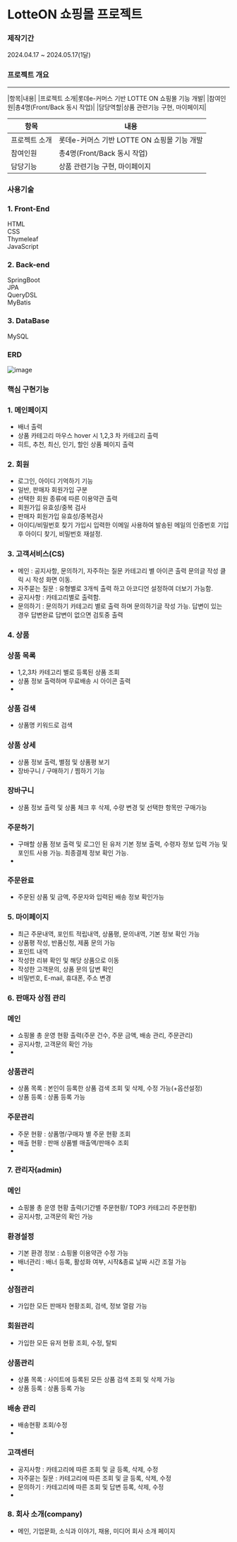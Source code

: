 # LotteON 쇼핑몰 프로젝트

### 제작기간

2024.04.17 ~ 2024.05.17(1달)

### 프로젝트 개요
--------------------------------------------------------------
|항목|내용|
|프로젝트 소개|롯데e-커머스 기반 LOTTE ON 쇼핑몰 기능 개발|
|참여인원|총4명(Front/Back 동시 작업)|
|담당역할|상품 관련기능 구현, 마이페이지|

|항목|내용|
|------|---|
|프로젝트 소개|롯데e-커머스 기반 LOTTE ON 쇼핑몰 기능 개발|
|참여인원|총4명(Front/Back 동시 작업)|
|담당기능|상품 관련기능 구현, 마이페이지|


### 사용기술 

### 1. Front-End
HTML<br>
CSS<br>
Thymeleaf<br>
JavaScript
### 2. Back-end
SpringBoot<br>
JPA<br>
QueryDSL<br>
MyBatis
### 3. DataBase
MySQL


### ERD
![image](https://github.com/Taeyoung20230727/myLotteOn/assets/140632598/c1fe3251-5b57-4d09-934e-cf9cf4f0404c)

### 핵심 구현기능

### 1. 메인페이지
- 배너 출력
- 상품 카테고리 마우스 hover 시 1,2,3 차 카테고리 출력
- 히트, 추천, 최신, 인기, 할인 상품 페이지 출력


### 2. 회원
 - 로그인, 아이디 기억하기 기능
 - 일반, 판매자 회원가입 구분
 - 선택한 회원 종류에 따른 이용약관 출력
 - 회원가입 유효성/중복 검사
 - 판매자 회원가입 유효성/중복검사
 - 아이디/비밀번호 찾기 가입시 입력한 이메일 사용하여 발송된 메일의 인증번호 기입 후 아이디 찾기, 비밀번호 재설정.


### 3. 고객서비스(CS)
 - 메인 : 공지사항, 문의하기, 자주하는 질문 카테고리 별 아이콘 출력 문의글 작성 클릭 시 작성 화면 이동.
 - 자주묻는 질문 : 유형별로 3개씩 출력 하고 아코디언 설정하여 더보기 가능함.
 - 공지사항 : 카테고리별로 출력함.
 - 문의하기 : 문의하기 카테고리 별로 출력 하며 문의하기글 작성 가능. 답변이 있는 경우 답변완료 답변이 없으면 검토중 출력


### 4. 상품

###  상품 목록
- 1,2,3차 카테고리 별로 등록된 상품 조회
- 상품 정보 출력하며 무료배송 시 아이콘 출력
- 
###  상품 검색
- 상품명 키워드로 검색
  
### 상품 상세
- 상품 정보 출력, 별점 및 상품평 보기
- 장바구니 / 구매하기 / 찜하기 기능
  
### 장바구니
- 상품 정보 출력 및 상품 체크 후 삭제, 수량 변경 및 선택한 항목만 구매가능
  
### 주문하기
- 구매할 상품 정보 출력 및 로그인 된 유저 기본 정보 출력, 수령자 정보 입력 가능 및 포인트 사용 가능. 최종결제 정보 확인 가능.
- 
### 주문완료
- 주문된 상품 및 금액, 주문자와 입력된 배송 정보 확인가능

 
### 5. 마이페이지
- 최근 주문내역, 포인트 적립내역, 상품평, 문의내역, 기본 정보 확인 가능
- 상품평 작성, 반품신청, 제품 문의 가능
- 포인트 내역
- 작성한 리뷰 확인 및 해당 상품으로 이동
- 작성한 고객문의, 상품 문의 답변 확인
- 비밀번호, E-mail, 휴대폰, 주소 변경
  
### 6. 판매자 상점 관리

### 메인
- 쇼핑몰 총 운영 현황 출력(주문 건수, 주문 금액, 배송 관리, 주문관리)
- 공지사항, 고객문의 확인 가능
- 
### 상품관리
- 상품 목록 : 본인이 등록한 상품 검색 조회 및 삭제, 수정 가능(+옵션설정)
- 상품 등록 : 상품 등록 가능
  
### 주문관리
- 주문 현황 : 상품명/구매자 별 주문 현황 조회
- 매출 현황 : 판매 상품별 매출액/판매수 조회
- 
### 7. 관리자(admin)

### 메인
- 쇼핑몰 총 운영 현황 출력(기간별 주문현황/ TOP3 카테고리 주문현황)
- 공지사항, 고객문의 확인 가능
 
### 환경설정
- 기본 환경 정보 : 쇼핑몰 이용약관 수정 가능
- 배너관리 : 배너 등록, 활성화 여부, 시작&종료 날짜 시간 조절 가능
- 
### 상점관리
- 가입한 모든 판매자 현황조회, 검색, 정보 열람 가능
  
### 회원관리
- 가입한 모든 유저 현황 조회, 수정, 탈퇴

### 상품관리
- 상품 목록 : 사이트에 등록된 모든 상품 검색 조회 및 삭제 가능
- 상품 등록 : 상품 등록 가능
  
### 배송 관리
- 배송현황 조회/수정
- 
### 고객센터
- 공지사항 : 카테고리에 따른 조회 및 글 등록, 삭제, 수정
- 자주묻는 질문 : 카테고리에 따른 조회 및 글 등록, 삭제, 수정
- 문의하기 : 카테고리에 따른 조회 및 답변 등록, 삭제, 수정
- 
### 8. 회사 소개(company)
- 메인, 기업문화, 소식과 이야기, 채용, 미디어 회사 소개 페이지






































